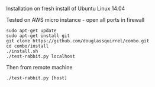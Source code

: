 Installation on fresh install of Ubuntu Linux 14.04

Tested on AWS micro instance - open all ports in firewall

    sudo apt-get update
    sudo apt-get install git
    git clone https://github.com/douglassquirrel/combo.git
    cd combo/install
    ./install.sh
    ./test-rabbit.py localhost

Then from remote machine

    ./test-rabbit.py [host]

    